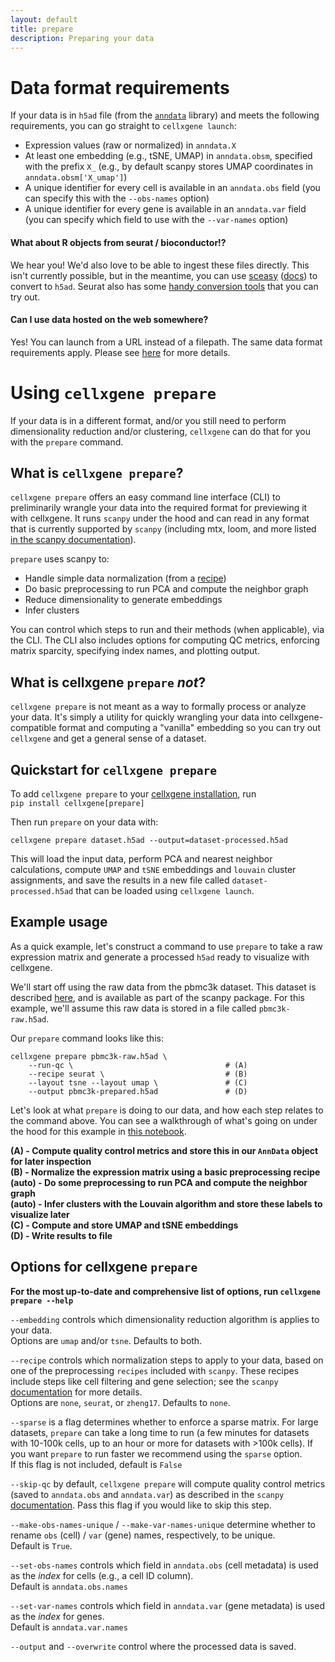 ```yaml
---
layout: default
title: prepare
description: Preparing your data
---
```

# Data format requirements

If your data is in `h5ad` file (from the [`anndata`](https://anndata.readthedocs.io/en/latest/index.html) library) and meets the following requirements, you can go straight to `cellxgene launch`:  

- Expression values (raw or normalized) in `anndata.X`  
- At least one embedding (e.g., tSNE, UMAP) in `anndata.obsm`, specified with the prefix `X_` (e.g., by default scanpy stores UMAP coordinates in `anndata.obsm['X_umap']`)
- A unique identifier for every cell is available in an `anndata.obs` field (you can specify this with the `--obs-names` option)  
- A unique identifier for every gene is available in an `anndata.var` field (you can specify which field to use with the `--var-names` option)  

#### What about R objects from seurat / bioconductor!?  
We hear you! We'd also love to be able to ingest these files directly. This isn't currently possible, but in the meantime, you can use [sceasy](https://bioconda.github.io/recipes/r-sceasy/README.html) ([docs](https://cellgeni.readthedocs.io/en/latest/visualisations.html)) to convert to `h5ad`. Seurat also has some [handy conversion tools](https://satijalab.org/seurat/v3.0/conversion_vignette.html) that you can try out.

#### Can I use data hosted on the web somewhere?  
Yes! You can launch from a URL instead of a filepath. The same data format requirements apply. Please see [here](launch) for more details.

# Using `cellxgene prepare`  

If your data is in a different format, and/or you still need to perform dimensionality reduction and/or clustering, `cellxgene` can do that for you with the `prepare` command.

## What is `cellxgene prepare`?

`cellxgene prepare` offers an easy command line interface (CLI) to preliminarily wrangle your data into the required format for previewing it with cellxgene. It runs `scanpy` under the hood and can read in any format that is currently supported by `scanpy` (including mtx, loom, and more listed [in the scanpy documentation](https://scanpy.readthedocs.io/en/latest/api/index.html#reading)).

`prepare` uses scanpy to:

- Handle simple data normalization (from a [recipe](https://www.pydoc.io/pypi/scanpy-0.2.3/autoapi/preprocessing/recipes/index.html))
- Do basic preprocessing to run PCA and compute the neighbor graph
- Reduce dimensionality to generate embeddings  
- Infer clusters

You can control which steps to run and their methods (when applicable), via the CLI. The CLI also includes options for computing QC metrics, enforcing matrix sparcity, specifying index names, and plotting output.

## What is cellxgene `prepare` _not_?

`cellxgene prepare` is not meant as a way to formally process or analyze your data. It's simply a utility for quickly wrangling your data into cellxgene-compatible format and computing a "vanilla" embedding so you can try out `cellxgene` and get a general sense of a dataset.

## Quickstart for `cellxgene prepare`
To add `cellxgene prepare` to your [cellxgene installation](install), run  
`pip install cellxgene[prepare]`

Then run `prepare` on your data with:  
```
cellxgene prepare dataset.h5ad --output=dataset-processed.h5ad
```

This will load the input data, perform PCA and nearest neighbor calculations, compute `UMAP` and `tSNE` embeddings and `louvain` cluster assignments, and save the results in a new file called `dataset-processed.h5ad` that can be loaded using `cellxgene launch`.

## Example usage

As a quick example, let's construct a command to use `prepare` to take a raw expression matrix and generate a processed `h5ad` ready to visualize with cellxgene.

We'll start off using the raw data from the pbmc3k dataset. This dataset is described [here](https://icb-scanpy.readthedocs-hosted.com/en/stable/api/scanpy.datasets.pbmc3k.html), and is available as part of the scanpy package. For this example, we'll assume this raw data is stored in a file called `pbmc3k-raw.h5ad`.

Our `prepare` command looks like this:

```
cellxgene prepare pbmc3k-raw.h5ad \
	--run-qc \                                  # (A)
	--recipe seurat \                           # (B)
	--layout tsne --layout umap \               # (C)
	--output pbmc3k-prepared.h5ad               # (D)
```

Let's look at what `prepare` is doing to our data, and how each step relates to the command above. You can see a walkthrough of what's going on under the hood for this example in [this notebook](https://github.com/chanzuckerberg/cellxgene-vignettes/blob/master/dataset-processing/pbmc3k-prepare-example.ipynb).

**(A) - Compute quality control metrics and store this in our `AnnData` object for later inspection**   
**(B) - Normalize the expression matrix using a basic preprocessing recipe**   
**(auto) - Do some preprocessing to run PCA and compute the neighbor graph**  
**(auto) - Infer clusters with the Louvain algorithm and store these labels to visualize later**  
**(C) - Compute and store UMAP and tSNE embeddings**  
**(D) - Write results to file**

## Options for cellxgene `prepare`

**For the most up-to-date and comprehensive list of options, run `cellxgene prepare --help`**

`--embedding` controls which dimensionality reduction algorithm is applies to your data.  
Options are `umap` and/or `tsne`. Defaults to both.

`--recipe` controls which normalization steps to apply to your data, based on one of the preprocessing `recipes` included with `scanpy`.
These recipes include steps like cell filtering and gene selection; see the `scanpy` [documentation](https://scanpy.readthedocs.io/en/latest/api/index.html#recipes) for more details.   
Options are `none`, `seurat`, or `zheng17`. Defaults to `none`.

`--sparse` is a flag determines whether to enforce a sparse matrix. For large datasets, `prepare` can take a long time to run (a few minutes for datasets with 10-100k cells, up to an hour or more for datasets with >100k cells). If you want `prepare` to run faster we recommend using the `sparse` option.  
If this flag is not included, default is `False`

`--skip-qc` by default, `cellxgene prepare` will compute quality control metrics (saved to `anndata.obs` and `anndata.var`) as described in the `scanpy` [documentation](https://scanpy.readthedocs.io/en/stable/api/scanpy.pp.calculate_qc_metrics.html). Pass this flag if you would like to skip this step.

`--make-obs-names-unique` / `--make-var-names-unique` determine whether to rename `obs` (cell) / `var` (gene) names, respectively, to be unique.  
Default is `True`.

`--set-obs-names` controls which field in `anndata.obs` (cell metadata) is used as the _index_ for cells (e.g., a cell ID column).  
Default is `anndata.obs.names`

`--set-var-names` controls which field in `anndata.var` (gene metadata) is used as the _index_ for genes.  
Default is `anndata.var.names`

`--output` and `--overwrite` control where the processed data is saved.
